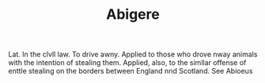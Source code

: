---
title: Abigere
letter: A
permalink: "/definitions/abigere.html"
body: Lat. In the clvll law. To drive awny. Applied to those who drove nway animals
  with the intention of stealing them. Applied, also, to the simllar offense of enttle
  stealing on the borders between England nnd Scotland. See Abioeus
published_at: '2018-07-07'
source: Black's Law Dictionary
layout: post
---